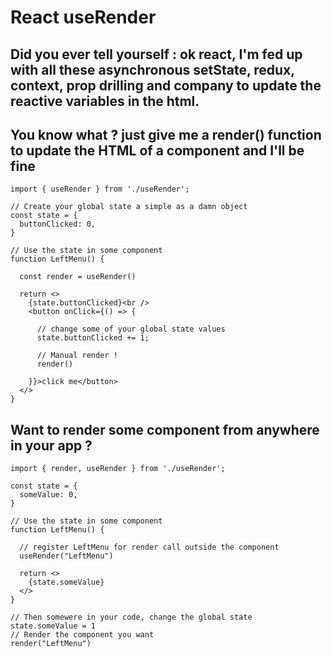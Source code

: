 # React useRender

## Did you ever tell yourself : ok react, I'm fed up with all these asynchronous setState, redux, context, prop drilling and company to update the reactive variables in the html.


## You know what ? just give me a render() function to update the HTML of a component and I'll be fine

```tsx
import { useRender } from './useRender';

// Create your global state a simple as a damn object
const state = {
  buttonClicked: 0,
}

// Use the state in some component
function LeftMenu() {
  
  const render = useRender()
  
  return <>
    {state.buttonClicked}<br />
    <button onClick={() => {
      
      // change some of your global state values
      state.buttonClicked += 1;
      
      // Manual render !
      render()

    }}>click me</button>
  </>
}

```


## Want to render some component from anywhere in your app ? 

```tsx 
import { render, useRender } from './useRender';

const state = {
  someValue: 0,
}

// Use the state in some component
function LeftMenu() {
  
  // register LeftMenu for render call outside the component
  useRender("LeftMenu")
  
  return <>
    {state.someValue}
  </>
}

// Then somewere in your code, change the global state
state.someValue = 1
// Render the component you want
render("LeftMenu")


```